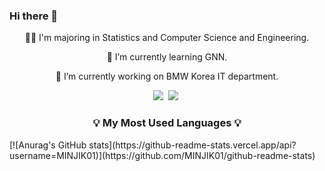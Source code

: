 ### Hi there 👋

<div align="center">
  <p>
    👩‍💻 I'm majoring in Statistics and Computer Science and Engineering.
  </p>
  <p>
    🌱 I’m currently learning GNN.
  </p>
  <p>
    🔭 I’m currently working on BMW Korea IT department.
  </p>
  <p align="center">
    <img src="https://img.shields.io/badge/Python-3766AB?style=flat-square&logo=Python&logoColor=white"/>&nbsp
    <img src="https://img.shields.io/badge/R-3766AB?style=flat-square&logo=R&logoColor=white"/>&nbsp
  </p>
</div>

<h3 align="center">💡 My Most Used Languages 💡</h3>
<div>
  [![Anurag's GitHub stats](https://github-readme-stats.vercel.app/api?username=MINJIK01)](https://github.com/MINJIK01/github-readme-stats)
</div>



<!--
**MINJIK01/MINJIK01** is a ✨ _special_ ✨ repository because its `README.md` (this file) appears on your GitHub profile.

Here are some ideas to get you started:

- 🔭 I’m currently working on ...
- 🌱 I’m currently learning ...
- 👯 I’m looking to collaborate on ...
- 🤔 I’m looking for help with ...
- 💬 Ask me about ...
- 📫 How to reach me: ...
- 😄 Pronouns: ...
- ⚡ Fun fact: ...
-->

